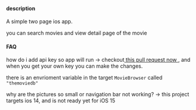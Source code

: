 #### description
A simple two page ios app.

you can search movies and view detail page of the movie

#### FAQ

how do i add api key so app will run
-> checkout[ this pull request now ](https://github.com/lozzoc/movie-lister-swift-uikit-xctest-/pull/1), and when you get your own key you can make the changes.

there is an envrioment variable in the target `MovieBrowser` called `"themoviedb"`


why are the pictures so small or navigation bar not working?
-> this project targets ios 14, and is not ready yet for iOS 15
